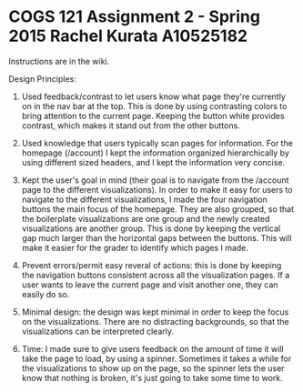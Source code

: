 COGS 121 Assignment 2 - Spring 2015
Rachel Kurata A10525182
===========

Instructions are in the wiki.

Design Principles:

1. Used feedback/contrast to let users know what page they're currently on in the nav bar at the top. This is done by using contrasting colors to bring attention to the current page. Keeping the button white provides contrast, which makes it stand out from the other buttons.

2. Used knowledge that users typically scan pages for information. For the homepage (/account) I kept the information organized hierarchically by using different sized headers, and I kept the information very concise. 

3. Kept the user's goal in mind (their goal is to navigate from the /account page to the different visualizations). In order to make it easy for users to navigate to the different visualizations, I made the four navigation buttons the main focus of the homepage. They are also grouped, so that the boilerplate visualizations are one group and the newly created visualizations are another group. This is done by keeping the vertical gap much larger than the horizontal gaps between the buttons. This will make it easier for the grader to identify which pages I made.

4. Prevent errors/permit easy reveral of actions: this is done by keeping the navigation buttons consistent across all the visualization pages. If a user wants to leave the current page and visit another one, they can easily do so.

5. Minimal design: the design was kept minimal in order to keep the focus on the visualizations. There are no distracting backgrounds, so that the visualizations can be interpreted clearly.

6. Time: I made sure to give users feedback on the amount of time it will take the page to load, by using a spinner. Sometimes it takes a  while for the visualizations to show up on the page, so the spinner lets the user know that nothing is broken, it's just going to take some time to work.